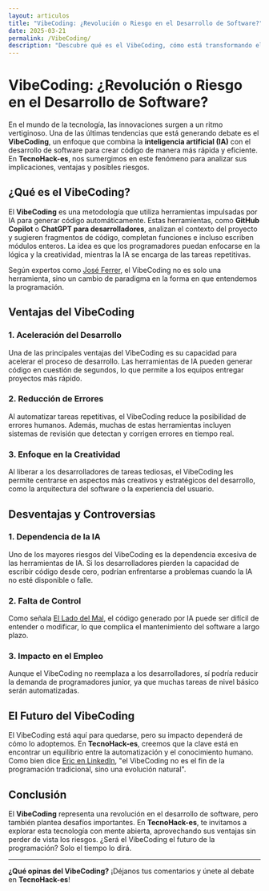 ```yaml
---
layout: articulos
title: "VibeCoding: ¿Revolución o Riesgo en el Desarrollo de Software?"
date: 2025-03-21
permalink: /VibeCoding/
description: "Descubre qué es el VibeCoding, cómo está transformando el desarrollo de software y los debates que genera en la comunidad tecnológica. En TecnoHack-es, exploramos sus ventajas, desventajas y su impacto en el futuro de la programación."
---
```


# VibeCoding: ¿Revolución o Riesgo en el Desarrollo de Software?

En el mundo de la tecnología, las innovaciones surgen a un ritmo vertiginoso. Una de las últimas tendencias que está generando debate es el **VibeCoding**, un enfoque que combina la **inteligencia artificial (IA)** con el desarrollo de software para crear código de manera más rápida y eficiente. En **TecnoHack-es**, nos sumergimos en este fenómeno para analizar sus implicaciones, ventajas y posibles riesgos.

## ¿Qué es el VibeCoding?

El **VibeCoding** es una metodología que utiliza herramientas impulsadas por IA para generar código automáticamente. Estas herramientas, como **GitHub Copilot** o **ChatGPT para desarrolladores**, analizan el contexto del proyecto y sugieren fragmentos de código, completan funciones e incluso escriben módulos enteros. La idea es que los programadores puedan enfocarse en la lógica y la creatividad, mientras la IA se encarga de las tareas repetitivas.

Según expertos como [José Ferrer](https://drjoseferrer.com/vibe-coding-revolucion-o-riesgo-para-la-programacion/), el VibeCoding no es solo una herramienta, sino un cambio de paradigma en la forma en que entendemos la programación.

## Ventajas del VibeCoding

### 1. **Aceleración del Desarrollo**
Una de las principales ventajas del VibeCoding es su capacidad para acelerar el proceso de desarrollo. Las herramientas de IA pueden generar código en cuestión de segundos, lo que permite a los equipos entregar proyectos más rápido.

### 2. **Reducción de Errores**
Al automatizar tareas repetitivas, el VibeCoding reduce la posibilidad de errores humanos. Además, muchas de estas herramientas incluyen sistemas de revisión que detectan y corrigen errores en tiempo real.

### 3. **Enfoque en la Creatividad**
Al liberar a los desarrolladores de tareas tediosas, el VibeCoding les permite centrarse en aspectos más creativos y estratégicos del desarrollo, como la arquitectura del software o la experiencia del usuario.

## Desventajas y Controversias

### 1. **Dependencia de la IA**
Uno de los mayores riesgos del VibeCoding es la dependencia excesiva de las herramientas de IA. Si los desarrolladores pierden la capacidad de escribir código desde cero, podrían enfrentarse a problemas cuando la IA no esté disponible o falle.

### 2. **Falta de Control**
Como señala [El Lado del Mal](https://www.elladodelmal.com/2025/03/que-es-el-vibe-coding.html), el código generado por IA puede ser difícil de entender o modificar, lo que complica el mantenimiento del software a largo plazo.

### 3. **Impacto en el Empleo**
Aunque el VibeCoding no reemplaza a los desarrolladores, sí podría reducir la demanda de programadores junior, ya que muchas tareas de nivel básico serán automatizadas.

## El Futuro del VibeCoding

El VibeCoding está aquí para quedarse, pero su impacto dependerá de cómo lo adoptemos. En **TecnoHack-es**, creemos que la clave está en encontrar un equilibrio entre la automatización y el conocimiento humano. Como bien dice [Eric en LinkedIn](https://www.linkedin.com/pulse/vibe-coding-adoptando-el-desarrollo-impulsado-por-ia-eric-dxmyf/?originalSubdomain=es), "el VibeCoding no es el fin de la programación tradicional, sino una evolución natural".

## Conclusión

El **VibeCoding** representa una revolución en el desarrollo de software, pero también plantea desafíos importantes. En **TecnoHack-es**, te invitamos a explorar esta tecnología con mente abierta, aprovechando sus ventajas sin perder de vista los riesgos. ¿Será el VibeCoding el futuro de la programación? Solo el tiempo lo dirá.

---

**¿Qué opinas del VibeCoding?** ¡Déjanos tus comentarios y únete al debate en **TecnoHack-es**!